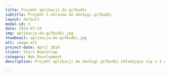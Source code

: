 ```yaml
---
title: Projekt aplikacji do gifbudki
subtitle: Projekt 3 ekranów do obsługi gifbudki
layout: default
modal-id: 5
date: 2014-07-14
img: aplikacja-do-gifbudki.jpg
thumbnail: aplikacja-do-gifbudki.jpg
alt: image-alt
project-date: April 2014
client: Start Bootstrap
category: Web Development
description: Projekt aplikacji do obsługi gifbudki składający się z 3 ekranów.

---
```

